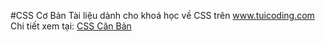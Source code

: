 #CSS Cơ Bản
Tài liệu dành cho khoá học về CSS trên <a href="http://www.tuicoding.com" title="Học Lập Trình">www.tuicoding.com</a>
Chi tiết xem tại: <a href="http://www.tuicoding.com/CSS-Can-Ban" title="CSS Căn Bản">CSS Căn Bản</a>


